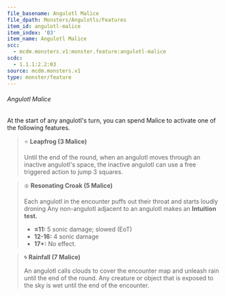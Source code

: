 ```yaml
---
file_basename: Angulotl Malice
file_dpath: Monsters/Angulotls/Features
item_id: angulotl-malice
item_index: '03'
item_name: Angulotl Malice
scc:
  - mcdm.monsters.v1:monster.feature:angulotl-malice
scdc:
  - 1.1.1:2.2:03
source: mcdm.monsters.v1
type: monster/feature
---
```


###### Angulotl Malice

At the start of any angulotl's turn, you can spend Malice to activate one of the following features.

<!-- -->
> ⭐️ **Leapfrog (3 Malice)**
>
> Until the end of the round, when an angulotl moves through an inactive angulotl's space, the inactive angulotl can use a free triggered action to jump 3 squares.

<!-- -->
> ❇️ **Resonating Croak (5 Malice)**
>
> Each angulotl in the encounter puffs out their throat and starts loudly droning Any non-angulotl adjacent to an angulotl makes an **Intuition test.**
>
> - **≤11:** 5 sonic damage; slowed (EoT)
> - **12-16:** 4 sonic damage
> - **17+:** No effect.

<!-- -->
> 🌀 **Rainfall (7 Malice)**
>
> An angulotl calls clouds to cover the encounter map and unleash rain until the end of the round. Any creature or object that is exposed to the sky is wet until the end of the encounter.
